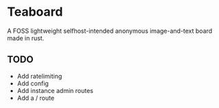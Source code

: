 # Teaboard

A FOSS lightweight selfhost-intended anonymous image-and-text board made in rust.

## TODO

- Add ratelimiting
- Add config
- Add instance admin routes
- Add a / route
